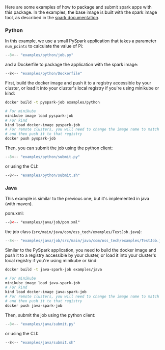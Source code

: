 Here are some examples of how to package and submit spark apps with this package. In the examples, the base image is
built with the spark image tool, as described in the
[spark documentation](https://spark.apache.org/docs/latest/running-on-kubernetes.html#docker-images).

### Python

In this example, we use a small PySpark application that takes a parameter `num_points` to calculate the value of Pi:
```python
--8<-- "examples/python/job.py"
```
and a Dockerfile to package the application with the spark image:
```dockerfile
--8<-- "examples/python/Dockerfile"
```

First, build the docker image and push it to a registry accessible by your cluster,
or load it into your cluster's local registry if you're using minikube or kind:
```bash
docker build -t pyspark-job examples/python

# For minikube
minikube image load pyspark-job
# For kind
kind load docker-image pyspark-job
# For remote clusters, you will need to change the image name to match your registry,
# and then push it to that registry
docker push pyspark-job
```
Then, you can submit the job using the python client:
```python
--8<-- "examples/python/submit.py"
```
or using the CLI:
```bash
--8<-- "examples/python/submit.sh"
```

### Java
This example is similar to the previous one, but it's implemented in java (with maven).

pom.xml:
```xml
--8<-- "examples/java/job/pom.xml"
```
the job class (`src/main/java/com/oss_tech/examples/TestJob.java`):
```java
--8<-- "examples/java/job/src/main/java/com/oss_tech/examples/TestJob.java"
```

Similar to the PySpark application, you need to build the docker image and push it to a registry accessible by
your cluster, or load it into your cluster's local registry if you're using minikube or kind:
```bash
docker build -t java-spark-job examples/java

# For minikube
minikube image load java-spark-job
# For kind
kind load docker-image java-spark-job
# For remote clusters, you will need to change the image name to match your registry,
# and then push it to that registry
docker push java-spark-job
```
Then, submit the job using the python client:
```python
--8<-- "examples/java/submit.py"
```
or using the CLI:
```bash
--8<-- "examples/java/submit.sh"
```
